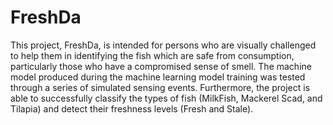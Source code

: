 # FreshDa

This project, FreshDa, is intended for persons who are visually challenged to help them in identifying the fish which are safe from consumption, particularly those who have a compromised sense of smell. The machine model produced during the machine learning model training was tested through a series of simulated sensing events. Furthermore, the project is able to successfully classify the types of fish (MilkFish, Mackerel Scad, and Tilapia) and detect their freshness levels (Fresh and Stale).
